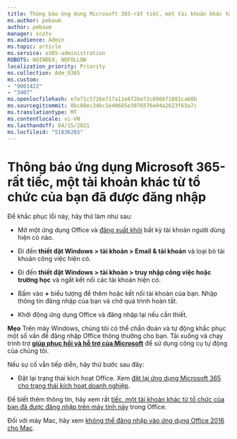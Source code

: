 ```yaml
---
title: Thông báo ứng dụng Microsoft 365-rất tiếc, một tài khoản khác từ tổ chức của bạn đã được đăng nhập
ms.author: pebaum
author: pebaum
manager: scotv
ms.audience: Admin
ms.topic: article
ms.service: o365-administration
ROBOTS: NOINDEX, NOFOLLOW
localization_priority: Priority
ms.collection: Adm_O365
ms.custom:
- "9001422"
- "3407"
ms.openlocfilehash: e7e71c5726e717a11e8f2be72c0966f1881ca68b
ms.sourcegitcommit: 8bc60ec34bc1e40685e3976576e04a2623f63a7c
ms.translationtype: MT
ms.contentlocale: vi-VN
ms.lasthandoff: 04/15/2021
ms.locfileid: "51836265"
---
```

# <a name="microsoft-365-apps-message---sorry-another-account-from-your-organization-is-already-signed-in"></a>Thông báo ứng dụng Microsoft 365-rất tiếc, một tài khoản khác từ tổ chức của bạn đã được đăng nhập

Để khắc phục lỗi này, hãy thử làm như sau:

- Mở một ứng dụng Office và [đăng xuất khỏi](https://support.office.com/article/sign-out-of-office-5a20dc11-47e9-4b6f-945d-478cb6d92071) bất kỳ tài khoản người dùng hiện có nào.

- Đi đến **thiết đặt Windows > tài khoản > Email & tài khoản** và loại bỏ tài khoản công việc hiện có.

- Đi đến **thiết đặt Windows > tài khoản > truy nhập công việc hoặc trường học** và ngắt kết nối các tài khoản hiện có. 

- Bấm vào **+** biểu tượng để thêm hoặc kết nối tài khoản của bạn. Nhập thông tin đăng nhập của bạn và chờ quá trình hoàn tất.

- Khởi động ứng dụng Office và đăng nhập lại nếu cần thiết. 

**Mẹo** Trên máy Windows, chúng tôi có thể chẩn đoán và tự động khắc phục một số vấn đề đăng nhập Office thông thường cho bạn. Tải xuống và chạy trình trợ  **[giúp phục hồi và hỗ trợ của Microsoft](https://aka.ms/SaRA-OfficeSignInScenario)** để sử dụng công cụ tự động của chúng tôi.

Nếu sự cố vẫn tiếp diễn, hãy thử bước sau đây: 

- Đặt lại trạng thái kích hoạt Office. Xem [đặt lại ứng dụng Microsoft 365 cho trạng thái kích hoạt doanh nghiệp](https://docs.microsoft.com/office365/troubleshoot/activation/reset-office-365-proplus-activation-state).

Để biết thêm thông tin, hãy xem rất [tiếc, một tài khoản khác từ tổ chức của bạn đã được đăng nhập trên máy tính này](https://docs.microsoft.com/office/troubleshoot/error-messages/another-account-already-signed-in) trong Office.

Đối với máy Mac, hãy xem [không thể đăng nhập vào ứng dụng Office 2016 cho Mac](https://docs.microsoft.com/office365/troubleshoot/authentication/sign-in-to-office-2016-for-mac-fail).
